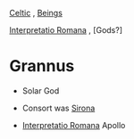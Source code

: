 

[Celtic](celtic-religion) , [Beings](beings.md)

[Interpretatio Romana](interpretatio-romana.md) , [Gods?]

# Grannus

- Solar God

- Consort was [Sirona](sirona.md)

- [Interpretatio Romana](interpretatio-romana.md) Apollo

